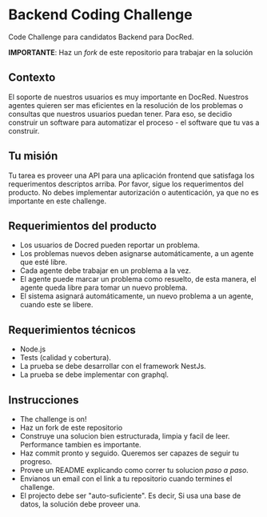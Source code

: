 # Backend Coding Challenge
Code Challenge para candidatos Backend para DocRed.

**IMPORTANTE**: Haz un *fork* de este repositorio para trabajar en la solución

## Contexto
El soporte de nuestros usuarios es muy importante en DocRed. Nuestros agentes quieren ser mas eficientes en la resolución de los problemas o consultas que nuestros usuarios puedan tener. Para eso, se decidio construir un software para automatizar el proceso - el software que tu vas a construir.

## Tu misión
Tu tarea es proveer una API para una aplicación frontend que satisfaga los requerimentos descriptos arriba.
Por favor, sigue los requerimentos del producto.
No debes implementar autorización o autenticación, ya que no es importante en este challenge.

## Requerimientos del producto
- Los usuarios de Docred pueden reportar un problema.
- Los problemas nuevos deben asignarse automáticamente, a un agente que esté libre.
- Cada agente debe trabajar en un problema a la vez.
- El agente puede marcar un problema como resuelto, de esta manera, el agente queda libre para tomar un nuevo problema.
- El sistema asignará automáticamente, un nuevo problema a un agente, cuando este se libere.

## Requerimientos técnicos
- Node.js
- Tests (calidad y cobertura).
- La prueba se debe desarrollar con el framework NestJs.
- La prueba se debe implementar con graphql.

## Instrucciones
- The challenge is on!
- Haz un fork de este repositorio
- Construye una solucion bien estructurada, limpia y facil de leer. Performance tambien es importante.
- Haz commit pronto y seguido. Queremos ser capazes de seguir tu progreso.
- Provee un README explicando como correr tu solucion *paso a paso*.
- Envianos un email con el link a tu repositorio cuando termines el challenge.
- El projecto debe ser "auto-suficiente". Es decir, Si usa una base de datos, la solución debe proveer una.
